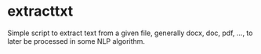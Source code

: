 # extracttxt
Simple script to extract text from a given file, generally docx, doc, pdf, ..., to later be processed in some NLP algorithm.
